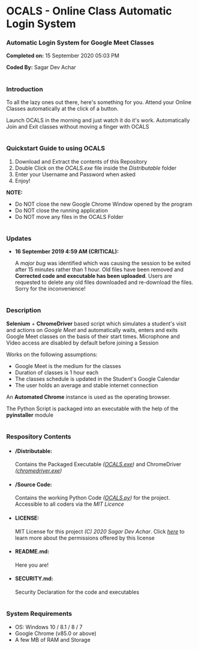 # OCALS - Online Class Automatic Login System #
### Automatic Login System for Google Meet Classes ###
**Completed on:** 15 September 2020 05:03 PM

**Coded By:**     Sagar Dev Achar
# #
### Introduction ###

To all the lazy ones out there, here's something for you. Attend your Online Classes automatically at the click of a button.

Launch OCALS in the morning and just watch it do it's work. Automatically Join and Exit classes without moving a finger with OCALS
# #

### Quickstart Guide to using OCALS ###

1. Download and Extract the contents of this Repository
1. Double Click on the *OCALS.exe* file inside the *Distributable* folder
1. Enter your Username and Password when asked
1. Enjoy!

**NOTE:** 
- Do NOT close the new Google Chrome Window opened by the program
- Do NOT close the running application
- Do NOT move any files in the OCALS Folder
# #

### Updates ###

- **16 September 2019 4:59 AM (CRITICAL):**

	A *major bug* was identified which was causing the session to be exited after 15 minutes rather than 1 hour. Old files have been removed and **Corrected code and executable has been uploaded**. Users are requested to delete any old files downloaded and re-download the files. Sorry for the inconvenience!
# #

### Description ###

**Selenium** + **ChromeDriver** based script which simulates a student's visit and actions on *Google Meet* and automatically waits, enters and exits Google Meet classes on the basis of their start times. Microphone and Video access are disabled by default before joining a Session

Works on the following assumptions:
- Google Meet is the medium for the classes
- Duration of classes is 1 hour each
- The classes schedule is updated in the Student's Google Calendar
- The user holds an average and stable internet connection

An **Automated Chrome** instance is used as the operating browser.

The Python Script is packaged into an executable with the help of the **pyinstaller** module
# #
### Respository Contents ###
- #### /Distributable: 
	Contains the Packaged Executable *([OCALS.exe](https://github.com/SagarDevAchar/OCALS/blob/master/Distributable/OCALS.exe))* and ChromeDriver *([chromedriver.exe](https://github.com/SagarDevAchar/OCALS/blob/master/Distributable/chromedriver.exe))*
- #### /Source Code:
	Contains the working Python Code *([OCALS.py](https://github.com/SagarDevAchar/OCALS/blob/master/Source%20Code/OCALS.py))* for the project. Accessible to all coders via the *MIT Licence*
- #### LICENSE:
	MIT License for this project *(C) 2020 Sagar Dev Achar*. Click *[here](https://choosealicense.com/licenses/mit/)* to learn more about the permissions offered by this license
- #### README.md:
	Here you are!
- #### SECURITY.md:
	Security Declaration for the code and executables
# #
### System Requirements ###

- OS: Windows 10 / 8.1 / 8 / 7
- Google Chrome (v85.0 or above)
- A few MB of RAM and Storage
